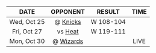 |    DATE     |             OPPONENT              |  RESULT   |  TIME  |
|:-----------:|:---------------------------------:|:---------:|:------:|
| Wed, Oct 25 |      @ [Knicks](/r/NYKnicks)      | W 108-104 |        |
| Fri, Oct 27 |        vs [Heat](/r/heat)         | W 119-111 |        |
| Mon, Oct 30 | @ [Wizards](/r/washingtonwizards) |           |  LIVE  |